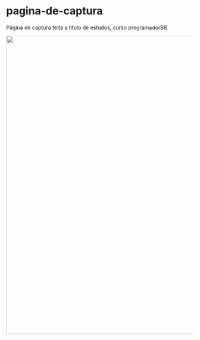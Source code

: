# pagina-de-captura
Página de captura feita a título de estudos, curso programadorBR.


<img src="https://i.ibb.co/g4607Cn/Screenshot-1.png" width="800px">
